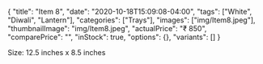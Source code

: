 {
    "title": "Item 8",
    "date": "2020-10-18T15:09:08-04:00",
    "tags": ["White", "Diwali", "Lantern"],
    "categories": ["Trays"],
    "images": ["img/Item8.jpeg"],
    "thumbnailImage": "img/Item8.jpeg",
    "actualPrice": "₹ 850",
    "comparePrice": "",
    "inStock": true,
    "options": {},
    "variants": []
}

Size: 12.5 inches x 8.5 inches